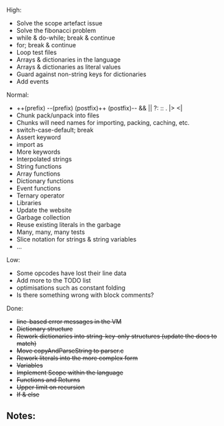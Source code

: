 High:

* Solve the scope artefact issue
* Solve the fibonacci problem
* while & do-while; break & continue
* for; break & continue
* Loop test files
* Arrays & dictionaries in the language
* Arrays & dictionaries as literal values
* Guard against non-string keys for dictionaries
* Add events

Normal:

* ++(prefix)  --(prefix)  (postfix)++  (postfix)-- &&  ||  ?:  ::  .  |>  <|
* Chunk pack/unpack into files
* Chunks will need names for importing, packing, caching, etc.
* switch-case-default; break
* Assert keyword
* import as
* More keywords
* Interpolated strings
* String functions
* Array functions
* Dictionary functions
* Event functions
* Ternary operator
* Libraries
* Update the website
* Garbage collection
* Reuse existing literals in the garbage
* Many, many, many tests
* Slice notation for strings & string variables
* ...

Low:

* Some opcodes have lost their line data
* Add more to the TODO list
* optimisations such as constant folding
* Is there something wrong with block comments?

Done:

* ~~line-based error messages in the VM~~
* ~~Dictionary structure~~
* ~~Rework dictionaries into string-key-only structures (update the docs to match)~~
* ~~Move copyAndParseString to parser.c~~
* ~~Rework literals into the more complex form~~
* ~~Variables~~
* ~~Implement Scope within the language~~
* ~~Functions and Returns~~
* ~~Upper limit on recursion~~
* ~~If & else~~

Notes:
---

